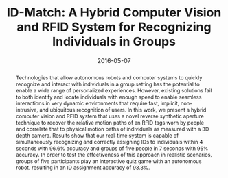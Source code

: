 ---
abstract: |-
  Technologies that allow autonomous robots and computer systems to quickly recognize and interact with individuals in a group setting has the potential to enable a wide range of personalized experiences. However, existing solutions fail to both identify and locate individuals with enough speed to enable seamless interactions in very dynamic environments that require fast, implicit, non-intrusive, and ubiquitous recognition of users. In this work, we present a hybrid computer vision and RFID system that uses a novel reverse synthetic aperture technique to recover the relative motion paths of an RFID tags worn by people and correlate that to physical motion paths of individuals as measured with a 3D depth camera. Results show that our real-time system is capable of simultaneously recognizing and correctly assigning IDs to individuals within 4 seconds with 96.6% accuracy and groups of five people in 7 seconds with 95% accuracy. In order to test the effectiveness of this approach in realistic scenarios, groups of five participants play an interactive quiz game with an autonomous robot, resulting in an ID assignment accuracy of 93.3%.
authors:
- li
- Peijin Zhang
- Samer Al Moubayed
- patel
- Alanson P. Sample
award: ''
bibtex: |-
  @inproceedings{Li:2016:IHC:2858036.2858209,
   author = {Li, Hanchuan and Zhang, Peijin and Al Moubayed, Samer and Patel, Shwetak N. and Sample, Alanson P.},
   title = {ID-Match: A Hybrid Computer Vision and RFID System for Recognizing Individuals in Groups},
   booktitle = {Proceedings of the 2016 CHI Conference on Human Factors in Computing Systems},
   series = {CHI '16},
   year = {2016},
   isbn = {978-1-4503-3362-7},
   location = {Santa Clara, California, USA},
   pages = {4933--4944},
   numpages = {12},
   url = {http://doi.acm.org/10.1145/2858036.2858209},
   doi = {10.1145/2858036.2858209},
   acmid = {2858209},
   publisher = {ACM},
   address = {New York, NY, USA},
   keywords = {computer vision, human-robot interaction, recognition, rfid, sensor fusion, synthetic aperture},
  }
caption: ''
citation: |-
  Hanchuan Li, Peijin Zhang, Samer Al Moubayed, Shwetak N. Patel, and Alanson P. Sample. 2016. ID-Match: A Hybrid Computer Vision and RFID System for Recognizing Individuals in Groups.  In Proceedings of the 2016 CHI Conference on Human Factors in Computing Systems (CHI '16). ACM, New York, NY, USA,  4933-4944. DOI: http://dx.doi.org/10.1145/2858036.2858209
conference: Conference on Human Factors in Computing Systems (CHI), 2016
date: '2016-05-07'
image: ''
pdf: /pdfs/id-match.pdf
thumbnail: ''
title: 'ID-Match: A Hybrid Computer Vision and RFID System for Recognizing Individuals
  in Groups'
video: ''
video_embed: ''
---